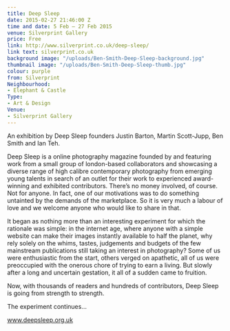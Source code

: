 ```yaml
---
title: Deep Sleep
date: 2015-02-27 21:46:00 Z
time and date: 5 Feb – 27 Feb 2015
venue: Silverprint Gallery
price: Free
link: http://www.silverprint.co.uk/deep-sleep/
link text: silverprint.co.uk
background image: "/uploads/Ben-Smith-Deep-Sleep-background.jpg"
thumbnail image: "/uploads/Ben-Smith-Deep-Sleep-thumb.jpg"
colour: purple
from: Silverprint
Neighbourhood:
- Elephant & Castle
Type:
- Art & Design
Venue:
- Silverprint Gallery
---
```


An exhibition by Deep Sleep founders Justin Barton, Martin Scott-Jupp, Ben Smith and Ian Teh.

Deep Sleep is a online photography magazine founded by and featuring work from a small group of london-based collaborators and showcasing a diverse range of high calibre contemporary photography from emerging young talents in search of an outlet for their work to experienced award-winning and exhibited contributors. There’s no money involved, of course. Not for anyone. In fact, one of our motivations was to do something untainted by the demands of the marketplace. So it is very much a labour of love and we welcome anyone who would like to share in that.

It began as nothing more than an interesting experiment for which the rationale was simple: in the internet age, where anyone with a simple website can make their images instantly available to half the planet, why rely solely on the whims, tastes, judgements and budgets of the few mainstream publications still taking an interest in photography? Some of us were enthusiastic from the start, others verged on apathetic, all of us were preoccupied with the onerous chore of trying to earn a living. But slowly after a long and uncertain gestation, it all of a sudden came to fruition.

Now, with thousands of readers and hundreds of contributors, Deep Sleep is going from strength to strength.

The experiment continues…

www.deepsleep.org.uk
